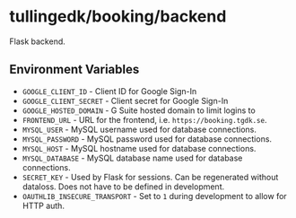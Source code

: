 # tullingedk/booking/backend

Flask backend.

## Environment Variables

* `GOOGLE_CLIENT_ID` - Client ID for Google Sign-In
* `GOOGLE_CLIENT_SECRET` - Client secret for Google Sign-In
* `GOOGLE_HOSTED_DOMAIN` - G Suite hosted domain to limit logins to
* `FRONTEND_URL` - URL for the frontend, i.e. `https://booking.tgdk.se`.
* `MYSQL_USER` - MySQL username used for database connections.
* `MYSQL_PASSWORD` - MySQL password used for database connections.
* `MYSQL_HOST` - MySQL hostname used for database connections.
* `MYSQL_DATABASE` - MySQL database name used for database connections.
* `SECRET_KEY` - Used by Flask for sessions. Can be regenerated without dataloss. Does not have to be defined in development.
* `OAUTHLIB_INSECURE_TRANSPORT` - Set to `1` during development to allow for HTTP auth.
